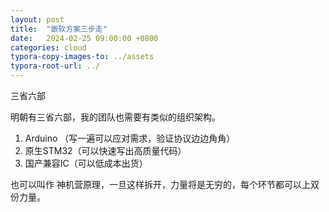 ```yaml
---
layout: post
title:  "嵌软方案三步走"
date:   2024-02-25 09:00:00 +0800
categories: cloud
typora-copy-images-to: ../assets
typora-root-url: ../
---
```


三省六部 

明朝有三省六部，我的团队也需要有类似的组织架构。

1. Arduino （写一遍可以应对需求，验证协议边边角角）
2. 原生STM32（可以快速写出高质量代码）
3. 国产兼容IC（可以低成本出货）

也可以叫作 神机营原理，一旦这样拆开，力量将是无穷的，每个环节都可以上双份力量。